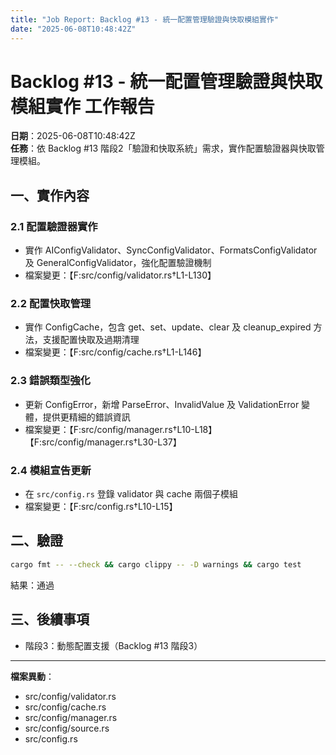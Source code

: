 ```yaml
---
title: "Job Report: Backlog #13 - 統一配置管理驗證與快取模組實作"
date: "2025-06-08T10:48:42Z"
---
```


# Backlog #13 - 統一配置管理驗證與快取模組實作 工作報告

**日期**：2025-06-08T10:48:42Z  
**任務**：依 Backlog #13 階段2「驗證和快取系統」需求，實作配置驗證器與快取管理模組。

## 一、實作內容

### 2.1 配置驗證器實作
- 實作 AIConfigValidator、SyncConfigValidator、FormatsConfigValidator 及 GeneralConfigValidator，強化配置驗證機制  
- 檔案變更：【F:src/config/validator.rs†L1-L130】

### 2.2 配置快取管理
- 實作 ConfigCache，包含 get、set、update、clear 及 cleanup_expired 方法，支援配置快取及過期清理  
- 檔案變更：【F:src/config/cache.rs†L1-L146】

### 2.3 錯誤類型強化
- 更新 ConfigError，新增 ParseError、InvalidValue 及 ValidationError 變體，提供更精細的錯誤資訊  
- 檔案變更：【F:src/config/manager.rs†L10-L18】【F:src/config/manager.rs†L30-L37】

### 2.4 模組宣告更新
- 在 `src/config.rs` 登錄 validator 與 cache 兩個子模組  
- 檔案變更：【F:src/config.rs†L10-L15】

## 二、驗證

```bash
cargo fmt -- --check && cargo clippy -- -D warnings && cargo test
```

結果：通過

## 三、後續事項

- 階段3：動態配置支援（Backlog #13 階段3）

---
**檔案異動**：
- src/config/validator.rs
- src/config/cache.rs
- src/config/manager.rs
- src/config/source.rs
- src/config.rs

